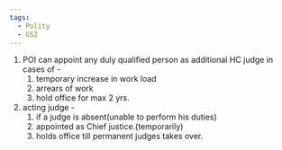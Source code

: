 ```yaml
---
tags:
  - Polity
  - GS2
---
```

1. POI can appoint any duly qualified person as additional HC judge in cases of - 
	1. temporary increase in work load
	2. arrears of work
	3. hold office for max 2 yrs.
2. acting judge - 
	1. if a judge is absent(unable to perform his duties)
	2. appointed as Chief justice.(temporarily)
	3. holds office till permanent judges takes over.
